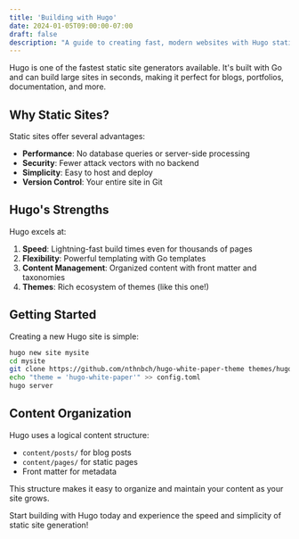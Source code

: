 ```yaml
---
title: 'Building with Hugo'
date: 2024-01-05T09:00:00-07:00
draft: false
description: "A guide to creating fast, modern websites with Hugo static site generator."
---
```


Hugo is one of the fastest static site generators available. It's built with Go and can build large sites in seconds, making it perfect for blogs, portfolios, documentation, and more.

## Why Static Sites?

Static sites offer several advantages:

- **Performance**: No database queries or server-side processing
- **Security**: Fewer attack vectors with no backend
- **Simplicity**: Easy to host and deploy
- **Version Control**: Your entire site in Git

## Hugo's Strengths

Hugo excels at:

1. **Speed**: Lightning-fast build times even for thousands of pages
2. **Flexibility**: Powerful templating with Go templates
3. **Content Management**: Organized content with front matter and taxonomies
4. **Themes**: Rich ecosystem of themes (like this one!)

## Getting Started

Creating a new Hugo site is simple:

```bash
hugo new site mysite
cd mysite
git clone https://github.com/nthnbch/hugo-white-paper-theme themes/hugo-white-paper
echo "theme = 'hugo-white-paper'" >> config.toml
hugo server
```

## Content Organization

Hugo uses a logical content structure:

- `content/posts/` for blog posts
- `content/pages/` for static pages
- Front matter for metadata

This structure makes it easy to organize and maintain your content as your site grows.

Start building with Hugo today and experience the speed and simplicity of static site generation!
